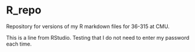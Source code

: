 # R_repo
Repository for versions of my R markdown files for 36-315 at CMU.

This is a line from RStudio.
Testing that I do not need to enter my password each time.